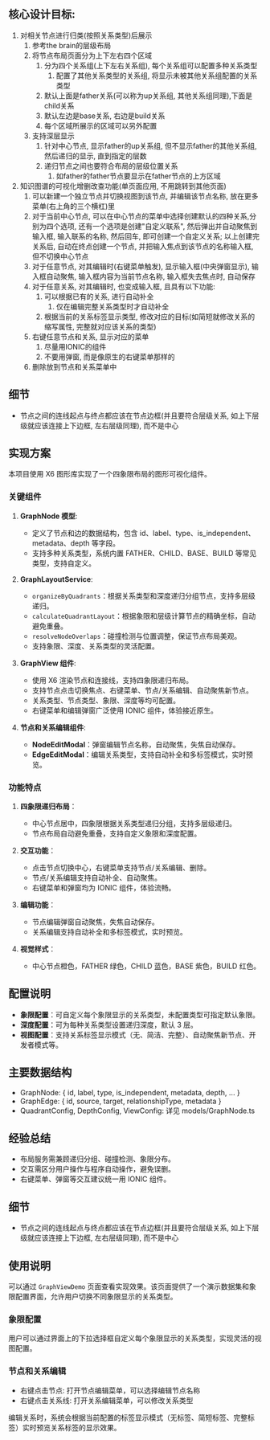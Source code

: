 ## 核心设计目标:
1. 对相关节点进行归类(按照关系类型)后展示
   1. 参考the brain的层级布局
   2. 将节点布局页面分为上下左右四个区域
      1. 分为四个关系组(上下左右关系组), 每个关系组可以配置多种关系类型
         1. 配置了其他关系类型的关系组, 将显示未被其他关系组配置的关系类型
      2. 默认上面是father关系(可以称为up关系组, 其他关系组同理),下面是child关系
      3. 默认左边是base关系, 右边是build关系
      4. 每个区域所展示的区域可以另外配置
   3. 支持深层显示
      1. 针对中心节点, 显示father的up关系组, 但不显示father的其他关系组, 然后递归的显示, 直到指定的层数
      2. 递归节点之间也要符合布局的层级位置关系
         1. 如father的father节点要显示在father节点的上方区域
2. 知识图谱的可视化增删改查功能(单页面应用, 不用跳转到其他页面)
   1. 可以新建一个独立节点并切换视图到该节点, 并编辑该节点名称, 放在更多菜单(右上角的三个横杠)里
   2. 对于当前中心节点, 可以在中心节点的菜单中选择创建默认的四种关系,分别为四个选项, 还有一个选项是创建"自定义联系", 然后弹出并自动聚焦到输入框, 输入联系的名称, 然后回车, 即可创建一个自定义关系; 以上创建完关系后, 自动在终点创建一个节点, 并把输入焦点到该节点的名称输入框, 但不切换中心节点
   3. 对于任意节点, 对其编辑时(右键菜单触发), 显示输入框(中央弹窗显示), 输入框自动聚焦, 输入框内容为当前节点名称, 输入框失去焦点时, 自动保存
   4. 对于任意关系, 对其编辑时, 也变成输入框, 且具有以下功能:
      1. 可以根据已有的关系, 进行自动补全
         1. 仅在编辑完整关系类型时才自动补全
      2. 根据当前的关系标签显示类型, 修改对应的目标(如简短就修改关系的缩写属性, 完整就对应该关系的类型)
   5. 右键任意节点和关系, 显示对应的菜单
      1. 尽量用IONIC的组件
      2. 不要用弹窗, 而是像原生的右键菜单那样的
   6. 删除放到节点和关系菜单中

## 细节
- 节点之间的连线起点与终点都应该在节点边框(并且要符合层级关系, 如上下层级就应该连接上下边框, 左右层级同理), 而不是中心


## 实现方案

本项目使用 X6 图形库实现了一个四象限布局的图形可视化组件。

### 关键组件

1. **GraphNode 模型**:
   - 定义了节点和边的数据结构，包含 id、label、type、is_independent、metadata、depth 等字段。
   - 支持多种关系类型，系统内置 FATHER、CHILD、BASE、BUILD 等常见类型，支持自定义。

2. **GraphLayoutService**:
   - `organizeByQuadrants`：根据关系类型和深度递归分组节点，支持多层级递归。
   - `calculateQuadrantLayout`：根据象限和层级计算节点的精确坐标，自动避免重叠。
   - `resolveNodeOverlaps`：碰撞检测与位置调整，保证节点布局美观。
   - 支持象限、深度、关系类型的灵活配置。

3. **GraphView 组件**:
   - 使用 X6 渲染节点和连接线，支持四象限递归布局。
   - 支持节点点击切换焦点、右键菜单、节点/关系编辑、自动聚焦新节点。
   - 关系类型、节点类型、象限、深度等均可配置。
   - 右键菜单和编辑弹窗广泛使用 IONIC 组件，体验接近原生。

4. **节点和关系编辑组件**:
   - **NodeEditModal**：弹窗编辑节点名称，自动聚焦，失焦自动保存。
   - **EdgeEditModal**：编辑关系类型，支持自动补全和多标签模式，实时预览。

### 功能特点

1. **四象限递归布局**：
   - 中心节点居中，四象限根据关系类型递归分组，支持多层级递归。
   - 节点布局自动避免重叠，支持自定义象限和深度配置。

2. **交互功能**：
   - 点击节点切换中心，右键菜单支持节点/关系编辑、删除。
   - 节点/关系编辑支持自动补全、自动聚焦。
   - 右键菜单和弹窗均为 IONIC 组件，体验流畅。

3. **编辑功能**：
   - 节点编辑弹窗自动聚焦，失焦自动保存。
   - 关系编辑支持自动补全和多标签模式，实时预览。

4. **视觉样式**：
   - 中心节点橙色，FATHER 绿色，CHILD 蓝色，BASE 紫色，BUILD 红色。

## 配置说明

- **象限配置**：可自定义每个象限显示的关系类型，未配置类型可指定默认象限。
- **深度配置**：可为每种关系类型设置递归深度，默认 3 层。
- **视图配置**：支持关系标签显示模式（无、简洁、完整）、自动聚焦新节点、开发者模式等。

## 主要数据结构

- GraphNode: { id, label, type, is_independent, metadata, depth, ... }
- GraphEdge: { id, source, target, relationshipType, metadata }
- QuadrantConfig, DepthConfig, ViewConfig: 详见 models/GraphNode.ts

## 经验总结
- 布局服务需兼顾递归分组、碰撞检测、象限分布。
- 交互需区分用户操作与程序自动操作，避免误删。
- 右键菜单、弹窗等交互建议统一用 IONIC 组件。

## 细节
- 节点之间的连线起点与终点都应该在节点边框(并且要符合层级关系, 如上下层级就应该连接上下边框, 左右层级同理), 而不是中心

## 使用说明

可以通过 `GraphViewDemo` 页面查看实现效果。该页面提供了一个演示数据集和象限配置界面，允许用户切换不同象限显示的关系类型。

### 象限配置

用户可以通过界面上的下拉选择框自定义每个象限显示的关系类型，实现灵活的视图配置。

### 节点和关系编辑

- 右键点击节点: 打开节点编辑菜单，可以选择编辑节点名称
- 右键点击关系线: 打开关系编辑菜单，可以修改关系类型

编辑关系时，系统会根据当前配置的标签显示模式（无标签、简短标签、完整标签）实时预览关系标签的显示效果。
